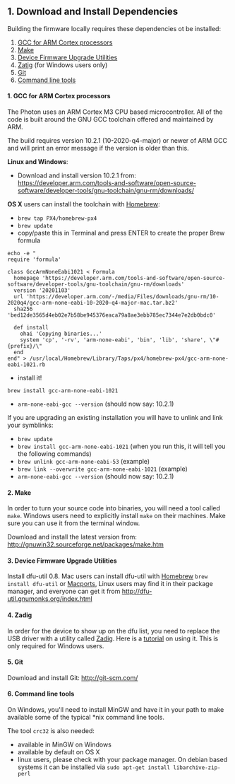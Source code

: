 ## 1. Download and Install Dependencies

Building the firmware locally requires these dependencies ot be installed:

1. [GCC for ARM Cortex processors](#1-gcc-for-arm-cortex-processors)
2. [Make](#2-make)
3. [Device Firmware Upgrade Utilities](#3-device-firmware-upgrade-utilities)
4. [Zatig](#4-zatig) (for Windows users only)
5. [Git](#5-git)
6. [Command line tools](#6-command-line-tools)

#### 1. GCC for ARM Cortex processors
The Photon uses an ARM Cortex M3 CPU based microcontroller. All of the code is built around the GNU GCC toolchain offered and maintained by ARM.

The build requires version 10.2.1 (10-2020-q4-major) or newer of ARM GCC and will print an error
message if the version is older than this.


**Linux and Windows**:
- Download and install version 10.2.1 from: https://developer.arm.com/tools-and-software/open-source-software/developer-tools/gnu-toolchain/gnu-rm/downloads/

**OS X** users can install the toolchain with [Homebrew](http://brew.sh/):
- `brew tap PX4/homebrew-px4`
- `brew update`
- copy/paste this in Terminal and press ENTER to create the proper Brew formula
```
echo -e "
require 'formula'

class GccArmNoneEabi1021 < Formula
  homepage 'https://developer.arm.com/tools-and-software/open-source-software/developer-tools/gnu-toolchain/gnu-rm/downloads'
  version '20201103'
  url 'https://developer.arm.com/-/media/Files/downloads/gnu-rm/10-2020q4/gcc-arm-none-eabi-10-2020-q4-major-mac.tar.bz2'
  sha256 'bed12de3565d4eb02e7b58be945376eaca79a8ae3ebb785ec7344e7e2db0bdc0'

  def install
    ohai 'Copying binaries...'
    system 'cp', '-rv', 'arm-none-eabi', 'bin', 'lib', 'share', \"#{prefix}/\"
  end
end" > /usr/local/Homebrew/Library/Taps/px4/homebrew-px4/gcc-arm-none-eabi-1021.rb
```

- install it!
```
brew install gcc-arm-none-eabi-1021
```
- `arm-none-eabi-gcc --version` (should now say: 10.2.1)

If you are upgrading an existing installation you will have to unlink and link your symblinks:
- `brew update`
- `brew install gcc-arm-none-eabi-1021` (when you run this, it will tell you the following commands)
- `brew unlink gcc-arm-none-eabi-53` (example)
- `brew link --overwrite gcc-arm-none-eabi-1021` (example)
- `arm-none-eabi-gcc --version` (should now say: 10.2.1)

#### 2. Make
In order to turn your source code into binaries, you will need a tool called `make`. Windows users need to explicitly install `make` on their machines. Make sure you can use it from the terminal window.

Download and install the latest version from: http://gnuwin32.sourceforge.net/packages/make.htm

#### 3. Device Firmware Upgrade Utilities
Install dfu-util 0.8. Mac users can install dfu-util with [Homebrew](http://brew.sh/) `brew install dfu-util` or [Macports](http://www.macports.org), Linux users may find it in their package manager, and everyone can get it from http://dfu-util.gnumonks.org/index.html

#### 4. Zadig
In order for the device to show up on the dfu list, you need to replace the USB driver with a utility called [Zadig](http://zadig.akeo.ie/). Here is a [tutorial](https://community.spark.io/t/tutorial-installing-dfu-driver-on-windows/3518) on using it. This is only required for Windows users.

#### 5. Git

Download and install Git: http://git-scm.com/

#### 6. Command line tools

On Windows, you'll need to install MinGW and have it in your path to make available some of the typical *nix command line tools. 

The tool `crc32` is also needed:
 - available in MinGW on Windows
 - available by default on OS X
 - linux users, please check with your package manager. On debian based systems it can be installed via `sudo apt-get install libarchive-zip-perl`



